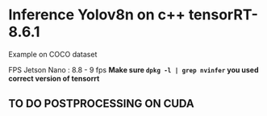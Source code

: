 # Inference Yolov8n on c++ tensorRT-8.6.1

Example on COCO dataset

FPS Jetson Nano : 8.8 - 9 fps
**Make sure `dpkg -l | grep nvinfer` you used correct version of tensorrt**

## TO DO POSTPROCESSING ON CUDA
